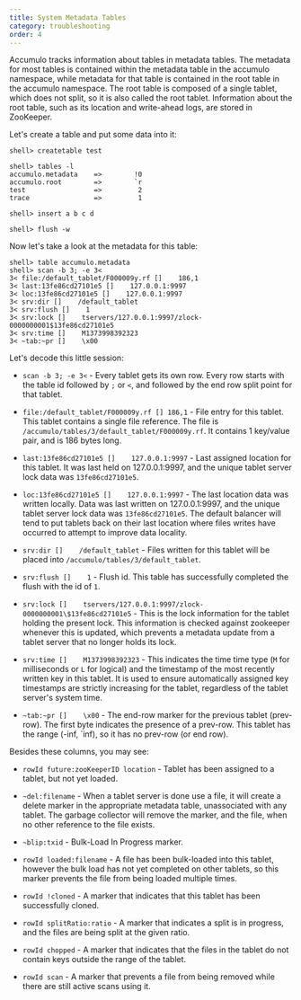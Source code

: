 ```yaml
---
title: System Metadata Tables
category: troubleshooting
order: 4
---
```


Accumulo tracks information about tables in metadata tables. The metadata for
most tables is contained within the metadata table in the accumulo namespace,
while metadata for that table is contained in the root table in the accumulo
namespace. The root table is composed of a single tablet, which does not
split, so it is also called the root tablet. Information about the root
table, such as its location and write-ahead logs, are stored in ZooKeeper.

Let's create a table and put some data into it:

```
shell> createtable test

shell> tables -l
accumulo.metadata    =>        !0
accumulo.root        =>        `r
test                 =>         2
trace                =>         1

shell> insert a b c d

shell> flush -w
```

Now let's take a look at the metadata for this table:

    shell> table accumulo.metadata
    shell> scan -b 3; -e 3<
    3< file:/default_tablet/F000009y.rf []    186,1
    3< last:13fe86cd27101e5 []    127.0.0.1:9997
    3< loc:13fe86cd27101e5 []    127.0.0.1:9997
    3< srv:dir []    /default_tablet
    3< srv:flush []    1
    3< srv:lock []    tservers/127.0.0.1:9997/zlock-0000000001$13fe86cd27101e5
    3< srv:time []    M1373998392323
    3< ~tab:~pr []    \x00

Let's decode this little session:

* `scan -b 3; -e 3<` -   Every tablet gets its own row. Every row starts with the table id followed by
    `;` or `<`, and followed by the end row split point for that tablet.

* `file:/default_tablet/F000009y.rf [] 186,1` -
    File entry for this tablet.  This tablet contains a single file reference. The
    file is `/accumulo/tables/3/default_tablet/F000009y.rf`.  It contains 1
    key/value pair, and is 186 bytes long.

* `last:13fe86cd27101e5 []    127.0.0.1:9997` -
    Last assigned location for this tablet.  It was last held on 127.0.0.1:9997, and the
    unique tablet server lock data was `13fe86cd27101e5`.

* `loc:13fe86cd27101e5 []    127.0.0.1:9997` -
    The last location data was written locally. Data was last written on 127.0.0.1:9997, and the
    unique tablet server lock data was `13fe86cd27101e5`. The default balancer
    will tend to put tablets back on their last location where files writes have occurred to 
    attempt to improve data locality.

* `srv:dir []    /default_tablet` -
    Files written for this tablet will be placed into
    `/accumulo/tables/3/default_tablet`.

* `srv:flush []    1` -
    Flush id.  This table has successfully completed the flush with the id of `1`.

* `srv:lock []    tservers/127.0.0.1:9997/zlock-0000000001\$13fe86cd27101e5` -
    This is the lock information for the tablet holding the present lock.  This
    information is checked against zookeeper whenever this is updated, which
    prevents a metadata update from a tablet server that no longer holds its
    lock.

* `srv:time []    M1373998392323` -
    This indicates the time time type (`M` for milliseconds or `L` for logical) and the timestamp of the most recently written key in this tablet.  It is used to ensure automatically assigned key timestamps are strictly increasing for the tablet, regardless of the tablet server's system time.

* `~tab:~pr []    \x00` -
    The end-row marker for the previous tablet (prev-row).  The first byte
    indicates the presence of a prev-row.  This tablet has the range (-inf, `inf),
    so it has no prev-row (or end row).

Besides these columns, you may see:

* `rowId future:zooKeeperID location` -
    Tablet has been assigned to a tablet, but not yet loaded.

* `~del:filename` -
    When a tablet server is done use a file, it will create a delete marker in the appropriate metadata table, unassociated with any tablet.  The garbage collector will remove the marker, and the file, when no other reference to the file exists.

* `~blip:txid` -
    Bulk-Load In Progress marker.

* `rowId loaded:filename` -
    A file has been bulk-loaded into this tablet, however the bulk load has not yet completed on other tablets, so this marker prevents the file from being loaded multiple times.

* `rowId !cloned` -
    A marker that indicates that this tablet has been successfully cloned.

* `rowId splitRatio:ratio` -
    A marker that indicates a split is in progress, and the files are being split at the given ratio.

* `rowId chopped` -
    A marker that indicates that the files in the tablet do not contain keys outside the range of the tablet.

* `rowId scan` -
    A marker that prevents a file from being removed while there are still active scans using it.

